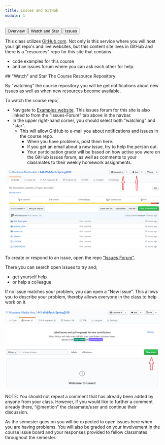```yaml
---
title: Issues and GitHub
module: 1
---
```


<!-- Consider moving to week 2. Instead, replace with Moodle forum info. -->
<div class="tab">
  <button class="tablinks active" onclick="openTab(event, 'Overview')">Overview</button>
  <button class="tablinks" onclick="openTab(event, 'Watch')">Watch and Star</button>
  <button class="tablinks" onclick="openTab(event, 'Issues')">Issues</button>
</div>

<div id="Overview" class="tabcontent" style="display:block" markdown="1">

This class utilizes [GitHub.com](https://github.com). Not only is this service where you will host your git repo's and live websites, but this content site lives in GitHub and there is a "resources" repo for this site that contains.

- code examples for this course
- and an issues forum where you can ask each other for help.
</div>


<div id="Watch" class="tabcontent" markdown="1">
## "Watch" and Star The Course Resource Repository

By "watching" the course repository you will be get notifications about new issues as well as when new resources become available.

To watch the course repo;

- Navigate to [Examples website](https://github.com/Montana-Media-Arts/441-WebTech-Spring2024-Examples). This issues forum for this site is also linked to from the "Issues-Forum" tab above in the navbar.
- In the upper right-hand corner, you should select both "watching" and "star".
    - This will allow GitHub to e-mail you about notifications and issues in the course repo.
        - When you have problems, post them here.
        - If you get an email about a new issue, try to help the person out.
        - Your participation grade will be based on how active you were on the GitHub issues forum, as well as comments to your classmates to their weekly homework assignments.

![Follow and Star Repositories on GitHub.com](../imgs/Screen3.png)
</div>

<div id="Issues" class="tabcontent" markdown="1">

To create or respond to an issue, open the repo ["Issues Forum"](https://github.com/Montana-Media-Arts/441-WebTech-Spring2024-Examples/issues).

There you can search open issues to try and;

- get yourself help
- or help a colleague

If no issue matches your problem, you can open a "New Issue". This allows you to describe your problem, thereby allows everyone in the class to help work on it.

![New Issue button](../imgs/Screen4.png)


NOTE: You should not repeat a comment that has already been added by anyone from your class. However, if you would like to further a comment already there, “@mention” the classmate/user and continue their discussion.

As the semester goes on you will be expected to open issues here when you are having problems. You will also be graded on your involvement in the course issue board and your responses provided to fellow classmates throughout the semester.
</div>
